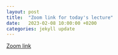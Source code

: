 ```yaml
---
layout: post
title:  "Zoom link for today's lecture"
date:   2023-02-08 10:00:00 +0200
categories: jekyll update
---
```


[Zoom link](https://us04web.zoom.us/j/76648381196?pwd=PBqwoaohe4IppbnwkmmXNaKMngZXF6.1)